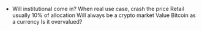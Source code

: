 
  - Will institutional come in?
    When real use case, crash the price
    Retail usually 10% of allocation 
    Will always be a crypto market
    Value Bitcoin as a currency
    Is it overvalued?



